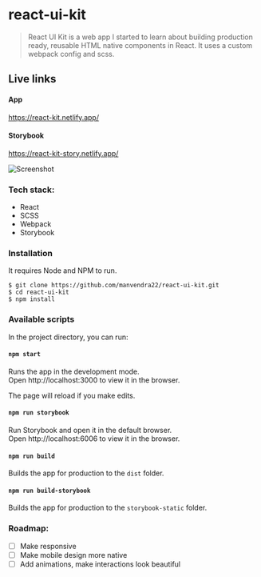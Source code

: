 # react-ui-kit

> React UI Kit is a web app I started to learn about building production ready, reusable HTML native components in React. It uses a custom webpack config and scss.

## Live links

#### App
https://react-kit.netlify.app/

#### Storybook
https://react-kit-story.netlify.app/

![Screenshot](https://res.cloudinary.com/dracarys/image/upload/v1595049189/react_ui.png)

### Tech stack:

- React
- SCSS
- Webpack
- Storybook

### Installation
It requires Node and NPM to run.

    $ git clone https://github.com/manvendra22/react-ui-kit.git
    $ cd react-ui-kit
    $ npm install

### Available scripts
In the project directory, you can run:

#### `npm start`

Runs the app in the development mode.<br />
Open http://localhost:3000 to view it in the browser.

The page will reload if you make edits.<br />

#### `npm run storybook`

Run Storybook and open it in the default browser.<br />
Open http://localhost:6006 to view it in the browser.

#### `npm run build`

Builds the app for production to the `dist` folder.

#### `npm run build-storybook`

Builds the app for production to the `storybook-static` folder.

### Roadmap:

 - [ ] Make responsive
 - [ ] Make mobile design more native
 - [ ] Add animations, make interactions look beautiful
